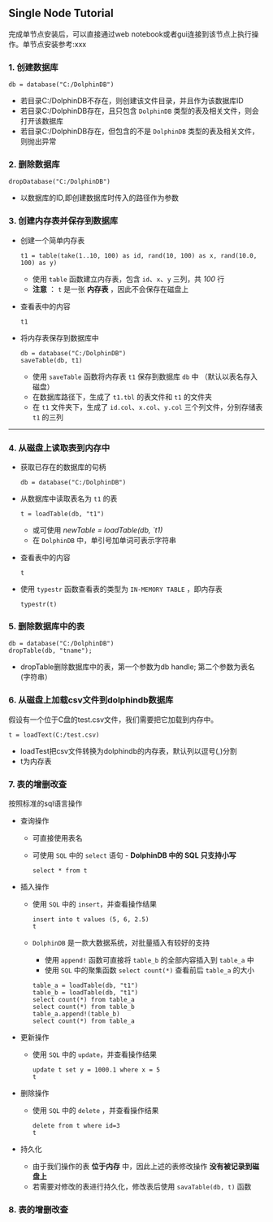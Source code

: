##                                       Single Node Tutorial

  完成单节点安装后，可以直接通过web notebook或者gui连接到该节点上执行操作。单节点安装参考:xxx

### 1. 创建数据库
  ```
  db = database("C:/DolphinDB")
  ```
  
  * 若目录C:/DolphinDB不存在，则创建该文件目录，并且作为该数据库ID
  * 若目录C:/DolphinDB存在，且只包含 `DolphinDB` 类型的表及相关文件，则会打开该数据库
  * 若目录C:/DolphinDB存在，但包含的不是 `DolphinDB` 类型的表及相关文件，则抛出异常

### 2. 删除数据库
  ```
  dropDatabase("C:/DolphinDB")
  ```
   * 以数据库的ID,即创建数据库时传入的路径作为参数

### 3. 创建内存表并保存到数据库

* 创建一个简单内存表

  ```
  t1 = table(take(1..10, 100) as id, rand(10, 100) as x, rand(10.0, 100) as y)
  ```

  * 使用 `table` 函数建立内存表，包含 `id`、`x`、`y` 三列，共 _100_ 行
  * __注意__ ： `t`  是一张 __内存表__ ，因此不会保存在磁盘上

* 查看表中的内容

  ```
  t1
  ```

* 将内存表保存到数据库中

  ```
  db = database("C:/DolphinDB")
  saveTable(db, t1)
  ```

  * 使用 `saveTable`  函数将内存表 `t1`  保存到数据库 `db` 中 （默认以表名存入磁盘）
  * 在数据库路径下，生成了 `t1.tbl` 的表文件和 `t1` 的文件夹
  * 在 `t1` 文件夹下，生成了 `id.col`、`x.col`、`y.col` 三个列文件，分别存储表 `t1` 的三列


---

### 4. 从磁盘上读取表到内存中

* 获取已存在的数据库的句柄

  ```
  db = database("C:/DolphinDB")
  ```

* 从数据库中读取表名为 `t1` 的表

  ```
  t = loadTable(db, "t1")
  ```

  * 或可使用 _newTable = loadTable(db, `t1)_
  * 在 `DolphinDB` 中，单引号加单词可表示字符串

* 查看表中的内容

  ```
  t
  ```

* 使用 `typestr` 函数查看表的类型为 `IN-MEMORY TABLE` ，即内存表

  ```
  typestr(t)
  ```
  
### 5. 删除数据库中的表

  ```
  db = database("C:/DolphinDB")
  dropTable(db, "tname"); 
  ```
  * dropTable删除数据库中的表，第一个参数为db handle; 第二个参数为表名(字符串）

  
### 6. 从磁盘上加载csv文件到dolphindb数据库
   
  假设有一个位于C盘的test.csv文件，我们需要把它加载到内存中。
  ```
  t = loadText(C:/test.csv)
  ```
  * loadTest把csv文件转换为dolphindb的内存表，默认列以逗号(,)分割
  * t为内存表

### 7. 表的增删改查 
  
  按照标准的sql语言操作

* 查询操作

  * 可直接使用表名

  * 可使用 `SQL` 中的 `select` 语句 - __DolphinDB 中的 SQL 只支持小写__

    ```
    select * from t
    ```

* 插入操作

  * 使用 `SQL` 中的 `insert`，并查看操作结果

    ```
    insert into t values (5, 6, 2.5)
    t
    ```

  * `DolphinDB` 是一款大数据系统，对批量插入有较好的支持

    * 使用 `append!` 函数可直接将 `table_b` 的全部内容插入到 `table_a` 中
    * 使用 `SQL` 中的聚集函数 `select count(*)` 查看前后 `table_a` 的大小

    ```
    table_a = loadTable(db, "t1")
    table_b = loadTable(db, "t1")
    select count(*) from table_a
    select count(*) from table_b
    table_a.append!(table_b)
    select count(*) from table_a
    ```

* 更新操作

  * 使用 `SQL` 中的 `update`，并查看操作结果

    ```
    update t set y = 1000.1 where x = 5
    t
    ```

* 删除操作

  * 使用 `SQL` 中的 `delete` ，并查看操作结果

    ```
    delete from t where id=3
    t
    ```

* 持久化

  * 由于我们操作的表 __位于内存__ 中，因此上述的表修改操作 __没有被记录到磁盘上__
  * 若需要对修改的表进行持久化，修改表后使用 `savaTable(db, t)` 函数

### 8. 表的增删改查 

